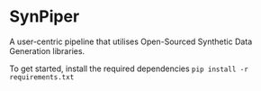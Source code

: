 ﻿# SynPiper
A user-centric pipeline that utilises Open-Sourced Synthetic Data Generation libraries.

To get started, install the required dependencies
```pip install -r requirements.txt```
